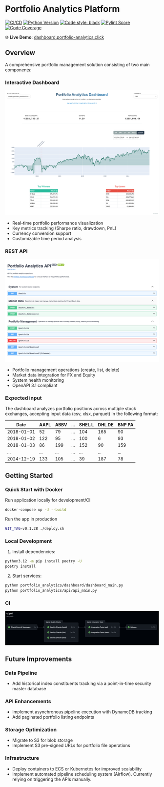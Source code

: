 # Portfolio Analytics Platform

[![CI/CD](https://github.com/gbourniq/portfolio-analytics/actions/workflows/ci.yml/badge.svg)](https://github.com/gbourniq/portfolio-analytics/actions/workflows/ci.yml)
[![Python Version](https://img.shields.io/badge/python-3.12-blue.svg)](https://www.python.org/downloads/)
[![Code style: black](https://img.shields.io/badge/code%20style-black-000000.svg)](https://github.com/psf/black)
[![Pylint Score](https://img.shields.io/endpoint?url=https://gist.githubusercontent.com/gbourniq/b149841cbef1088a8bf7671efee16734/raw/pylint.txt)](https://github.com/gbourniq/portfolio-analytics/actions)
[![Code Coverage](https://codecov.io/gh/gbourniq/portfolio-analytics/graph/badge.svg?token=O5LIL4YV9L)](https://codecov.io/gh/gbourniq/portfolio-analytics)

🌐 **Live Demo**: [dashboard.portfolio-analytics.click](https://dashboard.portfolio-analytics.click)

## Overview

A comprehensive portfolio management solution consisting of two main components:

### Interactive Dashboard

![Dashboard Interface](.github/images/dashboard.png)

- Real-time portfolio performance visualization
- Key metrics tracking (Sharpe ratio, drawdown, PnL)
- Currency conversion support
- Customizable time period analysis

### REST API

![API Documentation](.github/images/api.png)

- Portfolio management operations (create, list, delete)
- Market data integration for FX and Equity
- System health monitoring
- OpenAPI 3.1 compliant

### Expected input

The dashboard analyzes portfolio positions across multiple stock exchanges, accepting input data (csv, xlsx, parquet) in the following format:

| Date       | AAPL | ABBV | ... | SHEL.L | DHL.DE | BNP.PA |
| ---------- | ---- | ---- | --- | ------ | ------ | ------ |
| 2018-01-01 | 52   | 79   | ... | 104    | 165    | 90     |
| 2018-01-02 | 122  | 95   | ... | 100    | 6      | 93     |
| 2018-01-03 | 86   | 199  | ... | 152    | 90     | 159    |
| ...        | ...  | ...  | ... | ...    | ...    | ...    |
| 2024-12-19 | 133  | 105  | ... | 39     | 187    | 78     |

## Getting Started

### Quick Start with Docker

Run application locally for development/CI
```bash
docker-compose up -d --build
```

Run the app in production
```bash
GIT_TAG=v0.1.28 ./deploy.sh
```

### Local Development

1. Install dependencies:

```bash
python3.12 -m pip install poetry -U
poetry install
```

2. Start services:

```bash
python portfolio_analytics/dashboard/dashboard_main.py
python portfolio_analytics/api/api_main.py
```

### CI

![CI](.github/images/ci.png)

## Future Improvements

### Data Pipeline

- Add historical index constituents tracking via a point-in-time security master database

### API Enhancements

- Implement asynchronous pipeline execution with DynamoDB tracking
- Add paginated portfolio listing endpoints

### Storage Optimization

- Migrate to S3 for blob storage
- Implement S3 pre-signed URLs for portfolio file operations

### Infrastructure

- Deploy containers to ECS or Kubernetes for improved scalability
- Implement automated pipeline scheduling system (Airflow). Currently relying on triggering the APIs manually.
